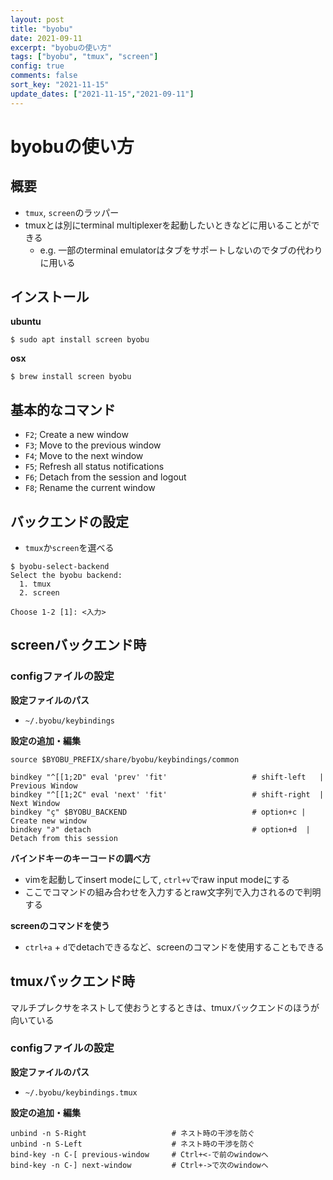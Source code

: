 ```yaml
---
layout: post
title: "byobu"
date: 2021-09-11
excerpt: "byobuの使い方"
tags: ["byobu", "tmux", "screen"]
config: true
comments: false
sort_key: "2021-11-15"
update_dates: ["2021-11-15","2021-09-11"]
---
```


# byobuの使い方

## 概要
 - `tmux`, `screen`のラッパー
 - tmuxとは別にterminal multiplexerを起動したいときなどに用いることができる
   - e.g. 一部のterminal emulatorはタブをサポートしないのでタブの代わりに用いる

## インストール

**ubuntu**  
```console
$ sudo apt install screen byobu
```

**osx**  
```console
$ brew install screen byobu
```

## 基本的なコマンド

 - `F2`; Create a new window
 - `F3`; Move to the previous window
 - `F4`; Move to the next window
 - `F5`; Refresh all status notifications
 - `F6`; Detach from the session and logout
 - `F8`; Rename the current window


## バックエンドの設定
 - `tmux`か`screen`を選べる

```console
$ byobu-select-backend
Select the byobu backend:
  1. tmux
  2. screen

Choose 1-2 [1]: <入力>
```

## screenバックエンド時

### configファイルの設定

**設定ファイルのパス**  
 - `~/.byobu/keybindings`

**設定の追加・編集**  

```config
source $BYOBU_PREFIX/share/byobu/keybindings/common

bindkey "^[[1;2D" eval 'prev' 'fit'                   # shift-left   | Previous Window
bindkey "^[[1;2C" eval 'next' 'fit'                   # shift-right  | Next Window
bindkey "ç" $BYOBU_BACKEND                            # option+c | Create new window
bindkey "∂" detach                                    # option+d  | Detach from this session
```

**バインドキーのキーコードの調べ方**  
 - vimを起動してinsert modeにして, `ctrl+v`でraw input modeにする 
 - ここでコマンドの組み合わせを入力するとraw文字列で入力されるので判明する

**screenのコマンドを使う**  
 - `ctrl+a` + `d`でdetachできるなど、screenのコマンドを使用することもできる

## tmuxバックエンド時
マルチプレクサをネストして使おうとするときは、tmuxバックエンドのほうが向いている  

### configファイルの設定

**設定ファイルのパス**  
 - `~/.byobu/keybindings.tmux`

**設定の追加・編集**  

```config
unbind -n S-Right					# ネスト時の干渉を防ぐ
unbind -n S-Left					# ネスト時の干渉を防ぐ
bind-key -n C-[ previous-window		# Ctrl+<-で前のwindowへ
bind-key -n C-] next-window			# Ctrl+->で次のwindowへ
```

